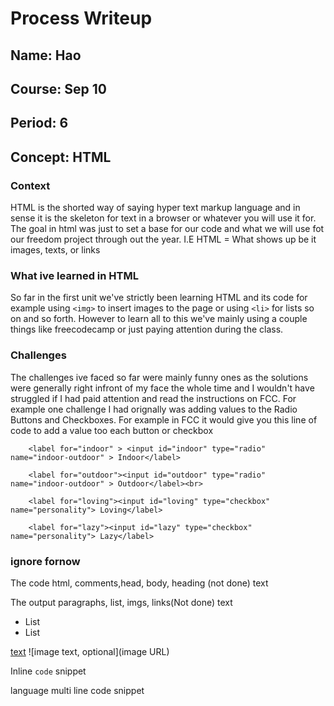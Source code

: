 # Process Writeup

## Name: Hao
## Course: Sep 10
## Period: 6
## Concept: HTML


### Context 
HTML is the shorted way of saying hyper text markup language and in sense it is the skeleton for text in a browser or whatever you will use it for. The goal in html was just to set a base for our code and what we will use fot our freedom project through out the year. 
I.E
HTML = What shows up be it images, texts, or links

### What ive learned in HTML
So far in the first unit we've strictly been learning HTML and its code for example using `<img>` to insert images to the page or using `<li>` for lists so on and so forth. However to learn all to this we've mainly using a couple things like freecodecamp or just paying attention during the class.


### Challenges 
The challenges ive faced so far were mainly funny ones as the solutions were generally right infront of my face the whole time and I wouldn't have struggled if I had paid attention and read the instructions on FCC. For example one challenge I had orignally was adding values to the Radio Buttons and Checkboxes. For example in FCC it would give you this line of code to add a value too each button or checkbox
```
    <label for="indoor" > <input id="indoor" type="radio" name="indoor-outdoor" > Indoor</label>

    <label for="outdoor"><input id="outdoor" type="radio" name="indoor-outdoor" > Outdoor</label><br>

    <label for="loving"><input id="loving" type="checkbox" name="personality"> Loving</label>

    <label for="lazy"><input id="lazy" type="checkbox" name="personality"> Lazy</label>
```









### ignore fornow 
The code
html, comments,head, body, heading (not done)
text



The output
paragraphs, list, imgs, links(Not done)
text




* List
* List

[text](URL)
![image text, optional](image URL)

Inline `code` snippet

language
multi
line
code
snippet
```
